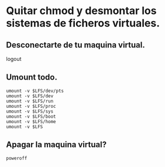 # Quitar chmod y desmontar los sistemas de ficheros virtuales.

## Desconectarte de tu maquina virtual.
logout

## Umount todo.
```
umount -v $LFS/dev/pts
umount -v $LFS/dev
umount -v $LFS/run
umount -v $LFS/proc
umount -v $LFS/sys
umount -v $LFS/boot
umount -v $LFS/home
umount -v $LFS
```

## Apagar la maquina virtual?
```
poweroff
```
